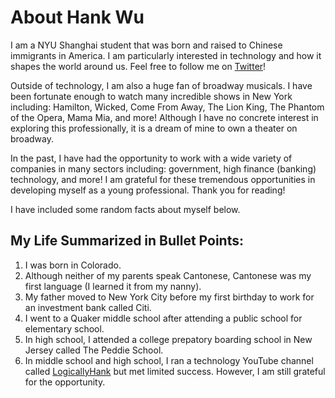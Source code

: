 # About Hank Wu

I am a NYU Shanghai student that was born and raised to Chinese immigrants in America. I am particularly interested in technology and how it shapes the world around us. Feel free to follow me on [Twitter](http://twitter.com/logicallyhank)!

Outside of technology, I am also a huge fan of broadway musicals. I have been fortunate enough to watch many incredible shows in New York including: Hamilton, Wicked, Come From Away, The Lion King, The Phantom of the Opera, Mama Mia, and more! Although I have no concrete interest in exploring this professionally, it is a dream of mine to own a theater on broadway.

In the past, I have had the opportunity to work with a wide variety of companies in many sectors including: government, high finance (banking) technology, and more! I am grateful for these tremendous opportunities in developing myself as a young professional. Thank you for reading!

I have included some random facts about myself below.

## My Life Summarized in Bullet Points:
1. I was born in Colorado.
2. Although neither of my parents speak Cantonese, Cantonese was my first language (I learned it from my nanny).
3. My father moved to New York City before my first birthday to work for an investment bank called Citi.
4. I went to a Quaker middle school after attending a public school for elementary school.
5. In high school, I attended a college prepatory boarding school in New Jersey called The Peddie School.
6. In middle school and high school, I ran a technology YouTube channel called [LogicallyHank](http://youtube.com/logicallyhank) but met limited success. However, I am still grateful for the opportunity.





